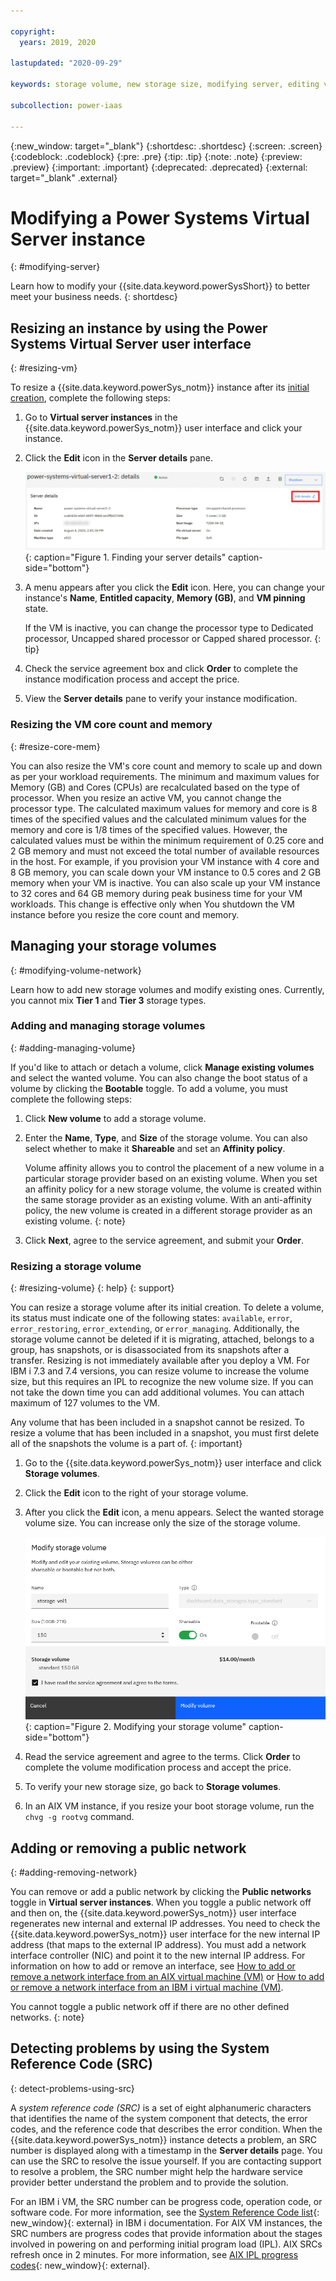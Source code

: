 ```yaml
---

copyright:
  years: 2019, 2020

lastupdated: "2020-09-29"

keywords: storage volume, new storage size, modifying server, editing volume, volume modification, DLPAR, modifying instance, scaling vm, public network, nic, affinity

subcollection: power-iaas

---
```


{:new_window: target="_blank"}
{:shortdesc: .shortdesc}
{:screen: .screen}
{:codeblock: .codeblock}
{:pre: .pre}
{:tip: .tip}
{:note: .note}
{:preview: .preview}
{:important: .important}
{:deprecated: .deprecated}
{:external: target="_blank" .external}

# Modifying a Power Systems Virtual Server instance
{: #modifying-server}

Learn how to modify your {{site.data.keyword.powerSysShort}} to better meet your business needs.
{: shortdesc}

## Resizing an instance by using the Power Systems Virtual Server user interface
{: #resizing-vm}

To resize a {{site.data.keyword.powerSys_notm}} instance after its [initial creation](/docs/power-iaas?topic=power-iaas-creating-power-virtual-server), complete the following steps:

1. Go to **Virtual server instances** in the {{site.data.keyword.powerSys_notm}} user interface and click your instance.

2. Click the **Edit** icon in the **Server details** pane.

    ![Finding your server details](./images/console-server-details.png "Finding your server details"){: caption="Figure 1. Finding your server details" caption-side="bottom"}

3. A menu appears after you click the **Edit** icon. Here, you can change your instance's **Name**, **Entitled capacity**, **Memory (GB)**, and **VM pinning** state.

    If the VM is inactive, you can change the processor type to Dedicated processor, Uncapped shared processor or Capped shared processor.
    {: tip}

    <!-- ![Modifying your server details](./images/console-modify-server-details.png "Modifying your server details"){: caption="Figure 2. Modifying your server details" caption-side="bottom"} -->

4. Check the service agreement box and click **Order** to complete the instance modification process and accept the price.

5. View the **Server details** pane to verify your instance modification.

### Resizing the VM core count and memory
{: #resize-core-mem}

You can also resize the VM's core count and memory to scale up and down as per your workload requirements. The minimum and maximum values for Memory (GB) and Cores (CPUs) are recalculated based on the type of processor. When you resize an active VM, you cannot change the processor type. The calculated maximum values for memory and core is 8 times of the specified values and the calculated minimum values for the memory and core is 1/8 times of the specified values. However, the calculated values must be within the minimum requirement of 0.25 core and 2 GB memory and must not exceed the total number of available resources in the host. For example, if you provision your VM instance with 4 core and 8 GB memory, you can scale down your VM instance to 0.5 cores and 2 GB memory when your VM is inactive. You can also scale up your VM instance to 32 cores and 64 GB memory during peak business time for your VM workloads. This change is effective only when You shutdown the VM instance before you resize the core count and memory.

## Managing your storage volumes
{: #modifying-volume-network}

Learn how to add new storage volumes and modify existing ones. Currently, you cannot mix **Tier 1** and **Tier 3** storage types.

### Adding and managing storage volumes
{: #adding-managing-volume}

If you'd like to attach or detach a volume, click **Manage existing volumes** and select the wanted volume. You can also change the boot status of a volume by clicking the **Bootable** toggle. To add a volume, you must complete the following steps:

1. Click **New volume** to add a storage volume.

2. Enter the **Name**, **Type**, and **Size** of the storage volume. You can also select whether to make it **Shareable** and set an **Affinity policy**.

    Volume affinity allows you to control the placement of a new volume in a particular storage provider based on an existing volume. When you set an affinity policy for a new storage volume, the volume is created within the same storage provider as an existing volume. With an anti-affinity policy, the new volume is created in a different storage provider as an existing volume.
    {: note}

3. Click **Next**, agree to the service agreement, and submit your **Order**.

<!-- ![Managing your existing volumes](./images/console-modify-attached-volume.png "Managing your existing volumes"){: caption="Figure 3. Managing your existing volumes" caption-side="bottom"} -->

### Resizing a storage volume
{: #resizing-volume}
{: help}
{: support}

You can resize a storage volume after its initial creation. To delete a volume, its status must indicate one of the following states: `available`, `error`, `error_restoring`, `error_extending`, or `error_managing`. Additionally, the storage volume cannot be deleted if it is migrating, attached, belongs to a group, has snapshots, or is disassociated from its snapshots after a transfer. Resizing is not immediately available after you deploy a VM. For IBM i 7.3 and 7.4 versions, you can resize volume to increase the volume size, but this requires an IPL to recognize the new volume size. If you can not take the down time you can add additional volumes. You can attach maximum of 127 volumes to the VM.

Any volume that has been included in a snapshot cannot be resized. To resize a volume that has been included in a snapshot, you must first delete all of the snapshots the volume is a part of.
{: important}

1. Go to the {{site.data.keyword.powerSys_notm}} user interface and click **Storage volumes**.

2. Click the **Edit** icon to the right of your storage volume.

3. After you click the **Edit** icon, a menu appears. Select the wanted storage volume size. You can increase only the size of the storage volume.

    ![Modifying your storage volume](./images/console-modify-volume.png "Modifying your storage volume"){: caption="Figure 2. Modifying your storage volume" caption-side="bottom"}

4. Read the service agreement and agree to the terms. Click **Order** to complete the volume modification process and accept the price.

5. To verify your new storage size, go back to **Storage volumes**.

6. In an AIX VM instance, if you resize your boot storage volume, run the `chvg -g rootvg` command.

## Adding or removing a public network
{: #adding-removing-network}

You can remove or add a public network by clicking the **Public networks** toggle in **Virtual server instances**. When you toggle a public network off and then on, the {{site.data.keyword.powerSys_notm}} user interface regenerates new internal and external IP addresses. You need to check the {{site.data.keyword.powerSys_notm}} user interface for the new internal IP address (that maps to the external IP address). You must add a network interface controller (NIC) and point it to the new internal IP address. For information on how to add or remove an interface, see [How to add or remove a network interface from an AIX virtual machine (VM)](/docs/power-iaas?topic=power-iaas-managing-network-interface) or [How to add or remove a network interface from an IBM i virtual machine (VM)](/docs/power-iaas?topic=power-iaas-managing-network-interface-ibmi).

You cannot toggle a public network off if there are no other defined networks.
{: note}

<!-- ![Toggling a public network on or off](./images/console-public-network-toggle.png "Toggling a public network on or off"){: caption="Figure 4. Toggling a public network on or off" caption-side="bottom"} -->

## Detecting problems by using the System Reference Code (SRC)
{: detect-problems-using-src}

A *system reference code (SRC)* is a set of eight alphanumeric characters that identifies the name of the system component that detects, the error codes, and the reference code that describes the error condition. When the {{site.data.keyword.powerSys_notm}} instance detects a problem, an SRC number is displayed along with a timestamp in the **Server details** page. You can use the SRC to resolve the issue yourself. If you are contacting support to resolve a problem, the SRC number might help the hardware service provider better understand the problem and to provide the solution.

For an IBM i VM, the SRC number can be progress code, operation code, or software code. For more information, see the [System Reference Code list](https://www.ibm.com/support/knowledgecenter/ssw_ibm_i_73/rzahb/rzahbsrclist.htm){: new_window}{: external} in IBM i documentation. For AIX VM instances, the SRC numbers are progress codes that provide information about the stages involved in powering on and performing initial program load (IPL). AIX SRCs refresh once in 2 minutes. For more information, see [AIX IPL progress codes](https://www.ibm.com/support/knowledgecenter/POWER9_REF/p9eai/aixIPL_info.htm){: new_window}{: external}.